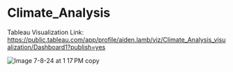 # Climate_Analysis
Tableau Visualization Link: https://public.tableau.com/app/profile/aiden.lamb/viz/Climate_Analysis_visualization/Dashboard1?publish=yes

![Image 7-8-24 at 1 17 PM copy](https://github.com/alamb15/Climate_Analysis/assets/101286106/b08dd999-100d-4358-9001-a0f053ad6190)
